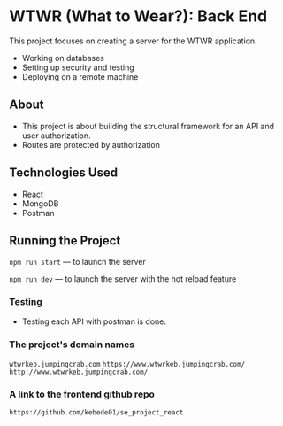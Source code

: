 # WTWR (What to Wear?): Back End

This project focuses on creating a server for the WTWR application.

- Working on databases
- Setting up security and testing
- Deploying on a remote machine

## About

- This project is about building the structural framework for
  an API and user authorization.
- Routes are protected by authorization

## Technologies Used

- React
- MongoDB
- Postman

## Running the Project

`npm run start` — to launch the server

`npm run dev` — to launch the server with the hot reload feature

### Testing

- Testing each API with postman is done.

### The project's domain names

`wtwrkeb.jumpingcrab.com`
`https://www.wtwrkeb.jumpingcrab.com/`
`http://www.wtwrkeb.jumpingcrab.com/`

### A link to the frontend github repo

`https://github.com/kebede01/se_project_react`


